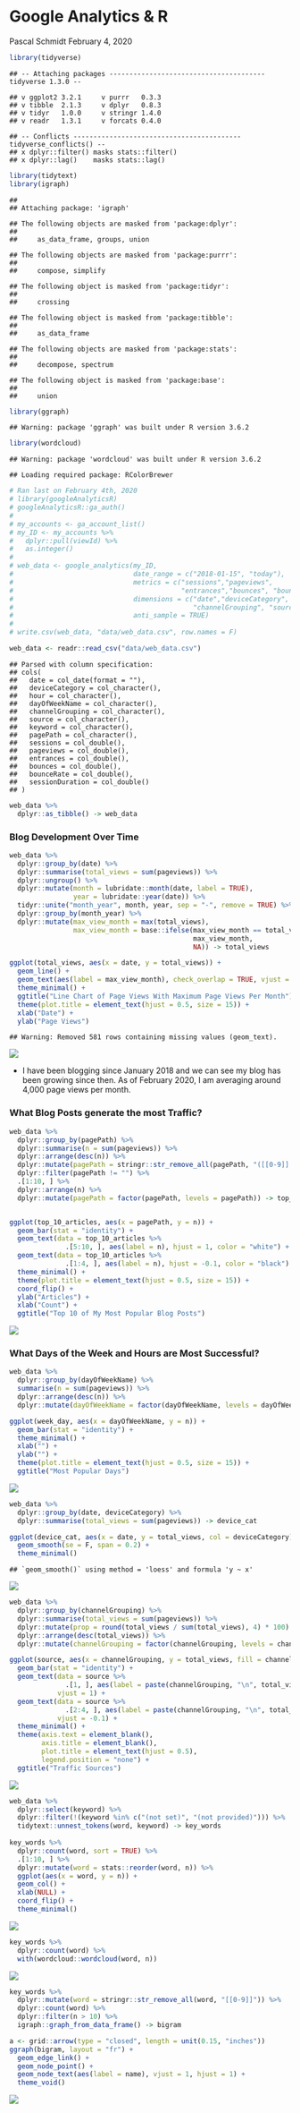 Google Analytics & R
================
Pascal Schmidt
February 4, 2020

``` r
library(tidyverse)
```

    ## -- Attaching packages --------------------------------------- tidyverse 1.3.0 --

    ## v ggplot2 3.2.1     v purrr   0.3.3
    ## v tibble  2.1.3     v dplyr   0.8.3
    ## v tidyr   1.0.0     v stringr 1.4.0
    ## v readr   1.3.1     v forcats 0.4.0

    ## -- Conflicts ------------------------------------------ tidyverse_conflicts() --
    ## x dplyr::filter() masks stats::filter()
    ## x dplyr::lag()    masks stats::lag()

``` r
library(tidytext)
library(igraph)
```

    ## 
    ## Attaching package: 'igraph'

    ## The following objects are masked from 'package:dplyr':
    ## 
    ##     as_data_frame, groups, union

    ## The following objects are masked from 'package:purrr':
    ## 
    ##     compose, simplify

    ## The following object is masked from 'package:tidyr':
    ## 
    ##     crossing

    ## The following object is masked from 'package:tibble':
    ## 
    ##     as_data_frame

    ## The following objects are masked from 'package:stats':
    ## 
    ##     decompose, spectrum

    ## The following object is masked from 'package:base':
    ## 
    ##     union

``` r
library(ggraph)
```

    ## Warning: package 'ggraph' was built under R version 3.6.2

``` r
library(wordcloud)
```

    ## Warning: package 'wordcloud' was built under R version 3.6.2

    ## Loading required package: RColorBrewer

``` r
# Ran last on February 4th, 2020
# library(googleAnalyticsR)
# googleAnalyticsR::ga_auth()
# 
# my_accounts <- ga_account_list()
# my_ID <- my_accounts %>%
#   dplyr::pull(viewId) %>%
#   as.integer()
# 
# web_data <- google_analytics(my_ID, 
#                              date_range = c("2018-01-15", "today"),
#                              metrics = c("sessions","pageviews", 
#                                          "entrances","bounces", "bounceRate", "sessionDuration"),
#                              dimensions = c("date","deviceCategory", "hour", "dayOfWeekName",
#                                             "channelGrouping", "source", "keyword", "pagePath"),
#                              anti_sample = TRUE)
# 
# write.csv(web_data, "data/web_data.csv", row.names = F)

web_data <- readr::read_csv("data/web_data.csv")
```

    ## Parsed with column specification:
    ## cols(
    ##   date = col_date(format = ""),
    ##   deviceCategory = col_character(),
    ##   hour = col_character(),
    ##   dayOfWeekName = col_character(),
    ##   channelGrouping = col_character(),
    ##   source = col_character(),
    ##   keyword = col_character(),
    ##   pagePath = col_character(),
    ##   sessions = col_double(),
    ##   pageviews = col_double(),
    ##   entrances = col_double(),
    ##   bounces = col_double(),
    ##   bounceRate = col_double(),
    ##   sessionDuration = col_double()
    ## )

``` r
web_data %>% 
  dplyr::as_tibble() -> web_data
```

### Blog Development Over Time

``` r
web_data %>%
  dplyr::group_by(date) %>%
  dplyr::summarise(total_views = sum(pageviews)) %>%
  dplyr::ungroup() %>%
  dplyr::mutate(month = lubridate::month(date, label = TRUE),
                year = lubridate::year(date)) %>%
  tidyr::unite("month_year", month, year, sep = "-", remove = TRUE) %>%
  dplyr::group_by(month_year) %>%
  dplyr::mutate(max_view_month = max(total_views),
                max_view_month = base::ifelse(max_view_month == total_views, 
                                              max_view_month, 
                                              NA)) -> total_views

ggplot(total_views, aes(x = date, y = total_views)) +
  geom_line() +
  geom_text(aes(label = max_view_month), check_overlap = TRUE, vjust = -0.5) +
  theme_minimal() +
  ggtitle("Line Chart of Page Views With Maximum Page Views Per Month") +
  theme(plot.title = element_text(hjust = 0.5, size = 15)) +
  xlab("Date") +
  ylab("Page Views")
```

    ## Warning: Removed 581 rows containing missing values (geom_text).

![](google-analytics-r_files/figure-gfm/unnamed-chunk-3-1.png)<!-- -->

  - I have been blogging since January 2018 and we can see my blog has
    been growing since then. As of February 2020, I am averaging around
    4,000 page views per month.

### What Blog Posts generate the most Traffic?

``` r
web_data %>%
  dplyr::group_by(pagePath) %>%
  dplyr::summarise(n = sum(pageviews)) %>%
  dplyr::arrange(desc(n)) %>%
  dplyr::mutate(pagePath = stringr::str_remove_all(pagePath, "([[0-9]]|\\/)")) %>%
  dplyr::filter(pagePath != "") %>%
  .[1:10, ] %>%
  dplyr::arrange(n) %>%
  dplyr::mutate(pagePath = factor(pagePath, levels = pagePath)) -> top_10_articles


ggplot(top_10_articles, aes(x = pagePath, y = n)) +
  geom_bar(stat = "identity") +
  geom_text(data = top_10_articles %>%
              .[5:10, ], aes(label = n), hjust = 1, color = "white") +
  geom_text(data = top_10_articles %>%
              .[1:4, ], aes(label = n), hjust = -0.1, color = "black") +
  theme_minimal() +
  theme(plot.title = element_text(hjust = 0.5, size = 15)) +
  coord_flip() +
  ylab("Articles") +
  xlab("Count") +
  ggtitle("Top 10 of My Most Popular Blog Posts")
```

![](google-analytics-r_files/figure-gfm/unnamed-chunk-4-1.png)<!-- -->

### What Days of the Week and Hours are Most Successful?

``` r
web_data %>%
  dplyr::group_by(dayOfWeekName) %>%
  summarise(n = sum(pageviews)) %>%
  dplyr::arrange(desc(n)) %>%
  dplyr::mutate(dayOfWeekName = factor(dayOfWeekName, levels = dayOfWeekName)) -> week_day

ggplot(week_day, aes(x = dayOfWeekName, y = n)) +
  geom_bar(stat = "identity") +
  theme_minimal() +
  xlab("") +
  ylab("") +
  theme(plot.title = element_text(hjust = 0.5, size = 15)) +
  ggtitle("Most Popular Days")
```

![](google-analytics-r_files/figure-gfm/unnamed-chunk-5-1.png)<!-- -->

``` r
web_data %>%
  dplyr::group_by(date, deviceCategory) %>%
  dplyr::summarise(total_views = sum(pageviews)) -> device_cat

ggplot(device_cat, aes(x = date, y = total_views, col = deviceCategory)) +
  geom_smooth(se = F, span = 0.2) +
  theme_minimal()
```

    ## `geom_smooth()` using method = 'loess' and formula 'y ~ x'

![](google-analytics-r_files/figure-gfm/unnamed-chunk-6-1.png)<!-- -->

``` r
web_data %>%
  dplyr::group_by(channelGrouping) %>%
  dplyr::summarise(total_views = sum(pageviews)) %>%
  dplyr::mutate(prop = round(total_views / sum(total_views), 4) * 100) %>%
  dplyr::arrange(desc(total_views)) %>%
  dplyr::mutate(channelGrouping = factor(channelGrouping, levels = channelGrouping)) -> source

ggplot(source, aes(x = channelGrouping, y = total_views, fill = channelGrouping)) +
  geom_bar(stat = "identity") +
  geom_text(data = source %>%
              .[1, ], aes(label = paste(channelGrouping, "\n", total_views, "\n", prop, "%")),
            vjust = 1) +
  geom_text(data = source %>%
              .[2:4, ], aes(label = paste(channelGrouping, "\n", total_views, "\n", prop, "%")),
            vjust = -0.1) +
  theme_minimal() +
  theme(axis.text = element_blank(),
        axis.title = element_blank(),
        plot.title = element_text(hjust = 0.5),
        legend.position = "none") +
  ggtitle("Traffic Sources")
```

![](google-analytics-r_files/figure-gfm/unnamed-chunk-7-1.png)<!-- -->

``` r
web_data %>%
  dplyr::select(keyword) %>%
  dplyr::filter(!(keyword %in% c("(not set)", "(not provided)"))) %>%
  tidytext::unnest_tokens(word, keyword) -> key_words
  
key_words %>%
  dplyr::count(word, sort = TRUE) %>%
  .[1:10, ] %>%
  dplyr::mutate(word = stats::reorder(word, n)) %>%
  ggplot(aes(x = word, y = n)) +
  geom_col() +
  xlab(NULL) +
  coord_flip() +
  theme_minimal()
```

![](google-analytics-r_files/figure-gfm/unnamed-chunk-8-1.png)<!-- -->

``` r
key_words %>%
  dplyr::count(word) %>%
  with(wordcloud::wordcloud(word, n))
```

![](google-analytics-r_files/figure-gfm/unnamed-chunk-9-1.png)<!-- -->

``` r
key_words %>%
  dplyr::mutate(word = stringr::str_remove_all(word, "[[0-9]]")) %>%
  dplyr::count(word) %>%
  dplyr::filter(n > 10) %>%
  igraph::graph_from_data_frame() -> bigram

a <- grid::arrow(type = "closed", length = unit(0.15, "inches"))
ggraph(bigram, layout = "fr") +
  geom_edge_link() +
  geom_node_point() +
  geom_node_text(aes(label = name), vjust = 1, hjust = 1) +
  theme_void()
```

![](google-analytics-r_files/figure-gfm/unnamed-chunk-10-1.png)<!-- -->
